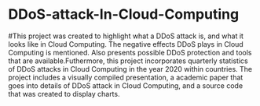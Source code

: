 # DDoS-attack-In-Cloud-Computing
#This project was created to highlight what a DDoS attack is, and what it looks like in Cloud Computing. The negative effects DDoS plays in Cloud Computing is mentioned. Also presents possible DDoS protection and tools that are available.Futhermore, this project incorporates quarterly statistics of DDoS attacks in Cloud Computing in the year 2020 within countries.  The project includes a visually compiled presentation, a academic paper that goes into details of DDoS attack in Cloud Computing, and a source code that was created to display charts. 
